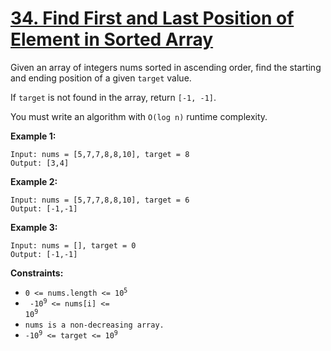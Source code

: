 # [34. Find First and Last Position of Element in Sorted Array](https://leetcode.com/problems/find-first-and-last-position-of-element-in-sorted-array/)

Given an array of integers nums sorted in ascending order, find the starting and ending position of a given `target` value.

If `target` is not found in the array, return `[-1, -1]`.

You must write an algorithm with `O(log n)` runtime complexity.

**Example 1:**

```
Input: nums = [5,7,7,8,8,10], target = 8
Output: [3,4]
```

**Example 2:**

```
Input: nums = [5,7,7,8,8,10], target = 6
Output: [-1,-1]
```

**Example 3:**

```
Input: nums = [], target = 0
Output: [-1,-1]
```

**Constraints:**

-   <code>0 <= nums.length <= 10<sup>5</sup></code>
-   <code> -10<sup>9</sup> <= nums[i] <= 10<sup>9</sup></code>
-   <code>nums is a non-decreasing array.</code>
-   <code>-10<sup>9</sup> <= target <= 10<sup>9</sup></code>
